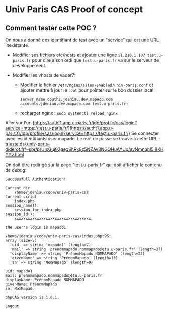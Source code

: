 # Univ Paris CAS Proof of concept

## Comment tester cette POC ?

On nous a donné des identifiant de test avec un "service" qui est une URL inexistante.

- Modifier ses fichiers etc/hosts et ajouter une ligne `51.210.1.107 test.u-paris.fr` pour dire à son ordi que `test.u-paris.fr` va sur le serveur de développement.
- Modifier les vhosts de vader7:

  - Modifier le fichier `/etc/nginx/sites-enabled/univ-paris.conf` et ajouter mettre à jour le `root` pour pointer sur le bon dossier local

    ```
    server_name oauth2.jdeniau.dev.mapado.com accounts.jdeniau.dev.mapado.com test.u-paris.fr;
    ```

  - recharger nginx : `sudo systemctl reload nginx`

Aller sur l'url [https://autht1.app.u-paris.fr/idp/profile/cas/login?service=https://test.u-paris.fr/](https://autht1.app.u-paris.fr/idp/profile/cas/login?service=https://test.u-paris.fr/)
Se connecter avec les identifiants user.mapado. Le mot de passe se trouve à cette URL : [trieste.dsi.univ-paris-diderot.fr/~sbr/p/UIxGuj82gegShRx9z5NZAv3NGQHuAYUo/avNmnqhI5l8KHYYv.html](trieste.dsi.univ-paris-diderot.fr/~sbr/p/UIxGuj82gegShRx9z5NZAv3NGQHuAYUo/avNmnqhI5l8KHYYv.html)

On doit être redirigé sur la page "test.u-paris.fr" qui doit afficher le contenu de debug:

```
Successfull Authentication!

Current dir
    /home/jdeniau/code/univ-paris-cas
Current script
    index.php
session_name():
    session_for-index_php
session_id():
    xxxxxxxxxxxxxxxxxxxxxxxxxxxxxxxxxx

the user's login is mapado1.

/home/jdeniau/code/univ-paris-cas/index.php:95:
array (size=5)
  'uid' => string 'mapado1' (length=7)
  'mail' => string 'prenommapado.nommapado@etu.u-paris.fr' (length=37)
  'displayName' => string 'PrénomMapado NOMMAPADO' (length=23)
  'givenName' => string 'PrénomMapado' (length=13)
  'sn' => string 'NomMapado' (length=9)

uid: mapado1
mail: prenommapado.nommapado@etu.u-paris.fr
displayName: PrénomMapado NOMMAPADO
givenName: PrénomMapado
sn: NomMapado

phpCAS version is 1.6.1.

Logout
```
